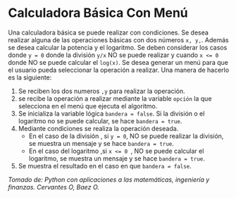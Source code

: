 # Calculadora Básica Con Menú

Una calculadora básica se puede realizar con condiciones.  Se desea realizar alguna de las operaciones básicas con dos números `x, y,`. Además se desea calcular la potencia y el logaritmo. Se deben considerar los casos donde `y = 0` donde la división `y/x` NO se puede realizar y cuando `x <= 0` donde NO se puede calcular el `log(x)`. Se desea generar un menú para que el usuario pueda seleccionar la operación a realizar.  Una manera de hacerlo es la siguiente:

1. Se reciben los dos numeros `,y` para realizar la operación.
2. se recibe la operación a realizar mediante la variable `opción` la que selecciona en el menú que ejecuta el algoritmo.
3. Se inicializa la variable lógica `bandera = false`. Si la división o el logaritmo no se puede calcular, se hace `bandera = true`.
4. Mediante  condiciones se realiza la operación deseada.
    * En el caso de la división , si ` y = 0 `, NO se puede realizar la división, se muestra un mensaje y se hace `bandera = true`.
    * En el caso del logaritmo ,si `x <= 0 `, NO se puede calcular el logaritmo, se muestra un mensaje y se hace `bandera = true`.
5. Se muestra el resultado en el caso en que `bandera = false`.

*Tomado de: Python con aplicaciones a las matemáticas, ingeniería y finanzas. Cervantes O, Baez O.*